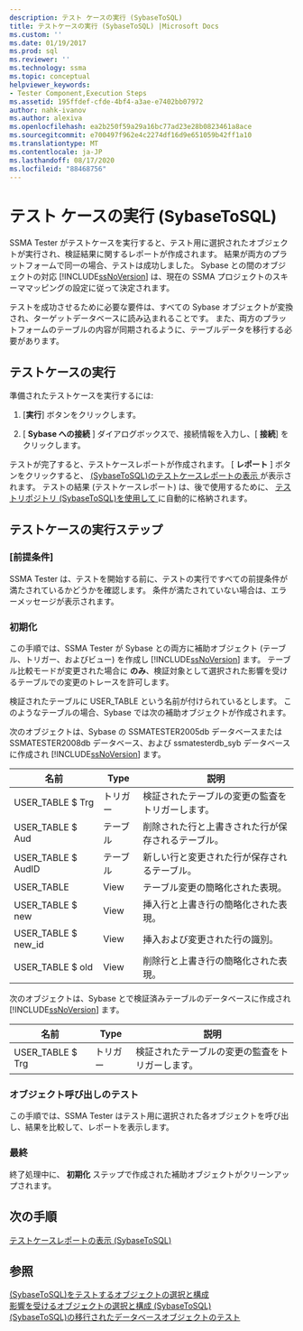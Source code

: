 ```yaml
---
description: テスト ケースの実行 (SybaseToSQL)
title: テストケースの実行 (SybaseToSQL) |Microsoft Docs
ms.custom: ''
ms.date: 01/19/2017
ms.prod: sql
ms.reviewer: ''
ms.technology: ssma
ms.topic: conceptual
helpviewer_keywords:
- Tester Component,Execution Steps
ms.assetid: 195ffdef-cfde-4bf4-a3ae-e7402bb07972
author: nahk-ivanov
ms.author: alexiva
ms.openlocfilehash: ea2b250f59a29a16bc77ad23e28b0823461a8ace
ms.sourcegitcommit: e700497f962e4c2274df16d9e651059b42ff1a10
ms.translationtype: MT
ms.contentlocale: ja-JP
ms.lasthandoff: 08/17/2020
ms.locfileid: "88468756"
---
```

# <a name="running-test-cases-sybasetosql"></a>テスト ケースの実行 (SybaseToSQL)
SSMA Tester がテストケースを実行すると、テスト用に選択されたオブジェクトが実行され、検証結果に関するレポートが作成されます。 結果が両方のプラットフォームで同一の場合、テストは成功しました。 Sybase との間のオブジェクトの対応 [!INCLUDE[ssNoVersion](../../includes/ssnoversion-md.md)] は、現在の SSMA プロジェクトのスキーママッピングの設定に従って決定されます。  
  
テストを成功させるために必要な要件は、すべての Sybase オブジェクトが変換され、ターゲットデータベースに読み込まれることです。 また、両方のプラットフォームのテーブルの内容が同期されるように、テーブルデータを移行する必要があります。  
  
## <a name="run-test-case"></a>テストケースの実行  
準備されたテストケースを実行するには:  
  
1.  [**実行**] ボタンをクリックします。  
  
2.  [ **Sybase への接続** ] ダイアログボックスで、接続情報を入力し、[ **接続**] をクリックします。  
  
テストが完了すると、テストケースレポートが作成されます。 [ **レポート** ] ボタンをクリックすると、 [&#40;SybaseToSQL&#41;のテストケースレポートの表示 ](../../ssma/sybase/viewing-test-case-reports-sybasetosql.md)が表示されます。 テストの結果 (テストケースレポート) は、後で使用するために、 [テストリポジトリ &#40;SybaseToSQL&#41;を使用して ](../../ssma/sybase/using-test-repositories-sybasetosql.md) に自動的に格納されます。  
  
## <a name="test-case-execution-steps"></a>テストケースの実行ステップ  
  
### <a name="prerequisites"></a>[前提条件]  
SSMA Tester は、テストを開始する前に、テストの実行ですべての前提条件が満たされているかどうかを確認します。 条件が満たされていない場合は、エラーメッセージが表示されます。  
  
### <a name="initialization"></a>初期化  
この手順では、SSMA Tester が Sybase との両方に補助オブジェクト (テーブル、トリガー、およびビュー) を作成し [!INCLUDE[ssNoVersion](../../includes/ssnoversion-md.md)] ます。 テーブル比較モードが変更された場合に **のみ**、検証対象として選択された影響を受けるテーブルでの変更のトレースを許可します。  
  
検証されたテーブルに USER_TABLE という名前が付けられているとします。 このようなテーブルの場合、Sybase では次の補助オブジェクトが作成されます。  
  
次のオブジェクトは、Sybase の SSMATESTER2005db データベースまたは SSMATESTER2008db データベース、および ssmatesterdb_syb データベースに作成され [!INCLUDE[ssNoVersion](../../includes/ssnoversion-md.md)] ます。  
  
|名前|Type|説明|  
|--------|--------|---------------|  
|USER_TABLE $ Trg|トリガー|検証されたテーブルの変更の監査をトリガーします。|  
|USER_TABLE $ Aud|テーブル|削除された行と上書きされた行が保存されるテーブル。|  
|USER_TABLE $ AudID|テーブル|新しい行と変更された行が保存されるテーブル。|  
|USER_TABLE|View|テーブル変更の簡略化された表現。|  
|USER_TABLE $ new|View|挿入行と上書き行の簡略化された表現。|  
|USER_TABLE $ new_id|View|挿入および変更された行の識別。|  
|USER_TABLE $ old|View|削除行と上書き行の簡略化された表現。|  
  
次のオブジェクトは、Sybase とで検証済みテーブルのデータベースに作成され [!INCLUDE[ssNoVersion](../../includes/ssnoversion-md.md)] ます。  
  
|名前|Type|説明|  
|--------|--------|---------------|  
|USER_TABLE $ Trg|トリガー|検証されたテーブルの変更の監査をトリガーします。|  
  
### <a name="test-object-calls"></a>オブジェクト呼び出しのテスト  
この手順では、SSMA Tester はテスト用に選択された各オブジェクトを呼び出し、結果を比較して、レポートを表示します。  
  
### <a name="finalization"></a>最終  
終了処理中に、 **初期化** ステップで作成された補助オブジェクトがクリーンアップされます。  
  
## <a name="next-step"></a>次の手順  
[テストケースレポートの表示 &#40;SybaseToSQL&#41;](../../ssma/sybase/viewing-test-case-reports-sybasetosql.md)  
  
## <a name="see-also"></a>参照  
[&#40;SybaseToSQL&#41;をテストするオブジェクトの選択と構成 ](../../ssma/sybase/selecting-and-configuring-objects-to-test-sybasetosql.md)  
[影響を受けるオブジェクトの選択と構成 &#40;SybaseToSQL&#41;](../../ssma/sybase/selecting-and-configuring-affected-objects-sybasetosql.md)  
[&#40;SybaseToSQL&#41;の移行されたデータベースオブジェクトのテスト ](../../ssma/sybase/testing-migrated-database-objects-sybasetosql.md)  
  
